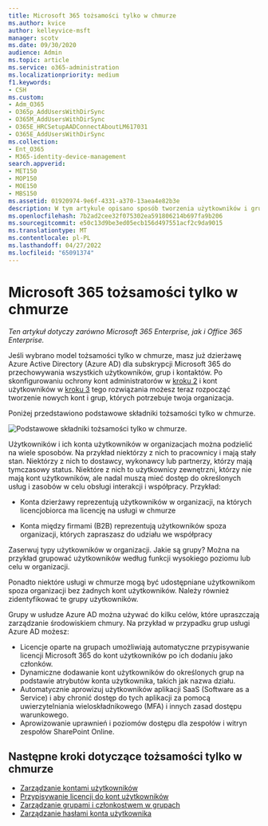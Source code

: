 ```yaml
---
title: Microsoft 365 tożsamości tylko w chmurze
ms.author: kvice
author: kelleyvice-msft
manager: scotv
ms.date: 09/30/2020
audience: Admin
ms.topic: article
ms.service: o365-administration
ms.localizationpriority: medium
f1.keywords:
- CSH
ms.custom:
- Adm_O365
- O365p_AddUsersWithDirSync
- O365M_AddUsersWithDirSync
- O365E_HRCSetupAADConnectAboutLM617031
- O365E_AddUsersWithDirSync
ms.collection:
- Ent_O365
- M365-identity-device-management
search.appverid:
- MET150
- MOP150
- MOE150
- MBS150
ms.assetid: 01920974-9e6f-4331-a370-13aea4e82b3e
description: W tym artykule opisano sposób tworzenia użytkowników i grup, gdy subskrypcja Microsoft 365 korzysta z tożsamości tylko w chmurze.
ms.openlocfilehash: 7b2ad2cee32f075302ea591806214b697fa9b206
ms.sourcegitcommit: e50c13d9be3ed05ecb156d497551acf2c9da9015
ms.translationtype: MT
ms.contentlocale: pl-PL
ms.lasthandoff: 04/27/2022
ms.locfileid: "65091374"
---
```

# <a name="microsoft-365-cloud-only-identity"></a>Microsoft 365 tożsamości tylko w chmurze

*Ten artykuł dotyczy zarówno Microsoft 365 Enterprise, jak i Office 365 Enterprise.*

Jeśli wybrano model tożsamości tylko w chmurze, masz już dzierżawę Azure Active Directory (Azure AD) dla subskrypcji Microsoft 365 do przechowywania wszystkich użytkowników, grup i kontaktów. Po skonfigurowaniu ochrony kont administratorów w [kroku 2](protect-your-global-administrator-accounts.md) i kont użytkowników w [kroku 3](microsoft-365-secure-sign-in.md) tego rozwiązania możesz teraz rozpocząć tworzenie nowych kont i grup, których potrzebuje twoja organizacja.

Poniżej przedstawiono podstawowe składniki tożsamości tylko w chmurze.
 
![Podstawowe składniki tożsamości tylko w chmurze.](../media/about-microsoft-365-identity/cloud-only-identity.png)

Użytkowników i ich konta użytkowników w organizacjach można podzielić na wiele sposobów. Na przykład niektórzy z nich to pracownicy i mają stały stan. Niektórzy z nich to dostawcy, wykonawcy lub partnerzy, którzy mają tymczasowy status. Niektóre z nich to użytkownicy zewnętrzni, którzy nie mają kont użytkowników, ale nadal muszą mieć dostęp do określonych usług i zasobów w celu obsługi interakcji i współpracy. Przykład:

- Konta dzierżawy reprezentują użytkowników w organizacji, na których licencjobiorca ma licencję na usługi w chmurze

- Konta między firmami (B2B) reprezentują użytkowników spoza organizacji, których zapraszasz do udziału we współpracy

Zaserwuj typy użytkowników w organizacji. Jakie są grupy? Można na przykład grupować użytkowników według funkcji wysokiego poziomu lub celu w organizacji.

Ponadto niektóre usługi w chmurze mogą być udostępniane użytkownikom spoza organizacji bez żadnych kont użytkowników. Należy również zidentyfikować te grupy użytkowników.

Grupy w usłudze Azure AD można używać do kilku celów, które upraszczają zarządzanie środowiskiem chmury. Na przykład w przypadku grup usługi Azure AD możesz:

- Licencje oparte na grupach umożliwiają automatyczne przypisywanie licencji Microsoft 365 do kont użytkowników po ich dodaniu jako członków.
- Dynamiczne dodawanie kont użytkowników do określonych grup na podstawie atrybutów konta użytkownika, takich jak nazwa działu.
- Automatycznie aprowizuj użytkowników aplikacji SaaS (Software as a Service) i aby chronić dostęp do tych aplikacji za pomocą uwierzytelniania wieloskładnikowego (MFA) i innych zasad dostępu warunkowego.
- Aprowizowanie uprawnień i poziomów dostępu dla zespołów i witryn zespołów SharePoint Online.

## <a name="next-steps-for-cloud-only-identity"></a>Następne kroki dotyczące tożsamości tylko w chmurze

- [Zarządzanie kontami użytkowników](manage-microsoft-365-accounts.md)
- [Przypisywanie licencji do kont użytkowników](assign-licenses-to-user-accounts.md)
- [Zarządzanie grupami i członkostwem w grupach](manage-microsoft-365-groups.md)
- [Zarządzanie hasłami konta użytkownika](manage-microsoft-365-passwords.md)
